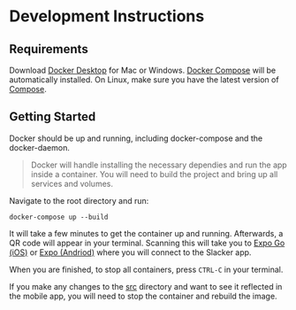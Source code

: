 # Development Instructions


## Requirements

Download [Docker Desktop](https://www.docker.com/products/docker-desktop) for Mac or Windows. [Docker Compose](https://docs.docker.com/compose/) will be automatically installed. On Linux, make sure you have the latest version of [Compose](https://docs.docker.com/compose/install/).


## Getting Started
Docker should be up and running, including docker-compose and the docker-daemon.
> Docker will handle installing the necessary dependies and run the app inside a container. You will need to build the project and bring up all services and volumes.

Navigate to the root directory and run:

`docker-compose up --build`

It will take a few minutes to get the container up and running. Afterwards,  a QR code will appear in your terminal. Scanning this will take you to [Expo Go (iOS)](https://apps.apple.com/ca/app/expo-go/id982107779) or [Expo (Andriod)](https://play.google.com/store/apps/details?id=host.exp.exponent&hl=en_CA&gl=US) where you will connect to the Slacker app.

When you are finished, to stop all containers, press `CTRL-C` in your terminal.

If you make any changes to the [src](src/) directory and want to see it reflected in the mobile app, you will need to stop the container and rebuild the image.
